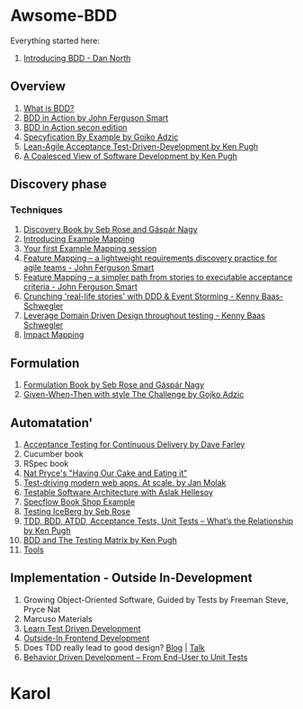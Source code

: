 
# Awsome-BDD

Everything started here:
1. [Introducing BDD - Dan North](https://dannorth.net/introducing-bdd/)

## Overview
1. [What is BDD?](https://cucumber.io/docs/bdd/)
2. [BDD in Action by John Ferguson Smart](https://www.manning.com/books/bdd-in-action)
3. [BDD in Action secon edition](https://www.manning.com/books/bdd-in-action-second-edition)
5. [Specyfication By Example by Gojko Adzic](https://www.manning.com/books/specification-by-example)
6. [Lean-Agile Acceptance Test-Driven-Development by Ken Pugh](https://www.amazon.com/Lean-Agile-Acceptance-Test-Driven-Development-Collaboration-ebook-dp-B004JN0DEC/dp/B004JN0DEC/ref=mt_other?_encoding=UTF8&me=&qid=) 
7. [A Coalesced View of Software Development by Ken Pugh](https://kenpugh.com/blog/a-coalesced-view-of-software-development/)


## Discovery phase
### Techniques

1. [Discovery Book by Seb Rose and Gáspár Nagy](https://leanpub.com/bddbooks-discovery)
2. [Introducing Example Mapping](https://cucumber.io/blog/bdd/example-mapping-introduction/)
3. [Your first Example Mapping session](https://medium.com/@tooky/your-first-example-mapping-session-a1800bf15cef)
4. [Feature Mapping – a lightweight requirements discovery practice for agile teams - John Ferguson Smart](https://johnfergusonsmart.com/feature-mapping-a-lightweight-requirements-discovery-practice-for-agile-teams/)
5. [Feature Mapping – a simpler path from stories to executable acceptance criteria - John Ferguson Smart](https://johnfergusonsmart.com/feature-mapping-a-simpler-path-from-stories-to-executable-acceptance-criteria/)
6. [Crunching 'real-life stories' with DDD & Event Storming - Kenny Baas-Schwegler](https://www.youtube.com/watch?v=WvkBKvMnyuc)
7. [Leverage Domain Driven Design throughout testing - Kenny Baas Schwegler](https://www.youtube.com/watch?v=3UpB1G6u5ak)
8. [Impact Mapping](https://www.impactmapping.org/)

## Formulation
1. [Formulation Book by Seb Rose and Gáspár Nagy](https://leanpub.com/bddbooks-formulation)
2. [Given-When-Then with style The Challenge by Gojko Adzic](https://specflow.org/learn/given-when-then-with-style/)

## Automatation'
1. [Acceptance Testing for Continuous Delivery by Dave Farley](https://www.youtube.com/watch?v=Rmz3xobXyV4)
2. Cucumber book
3. RSpec book
4. [Nat Pryce's "Having Our Cake and Eating it"](https://youtu.be/Fk4rCn4YLLU)
5. [Test-driving modern web apps. At scale. by Jan Molak](https://youtu.be/5khpkaBPdcQ)
6. [Testable Software Architecture with Aslak Hellesoy](https://skillsmatter.com/skillscasts/9971-testable-software-architecture-with-aslak-hellesoy)
7. [Specflow Book Shop Example](https://github.com/SpecFlowOSS/SpecFlow-Examples/tree/master/ASP.NET-MVC/BookShop)
8. [Testing IceBerg by Seb Rose](http://claysnow.co.uk/the-testing-iceberg/)
9. [TDD, BDD, ATDD, Acceptance Tests, Unit Tests – What’s the Relationship by Ken Pugh](https://specflow.org/bdd/tdd-bdd-atdd-relationship/)
10. [BDD and The Testing Matrix by Ken Pugh](https://specflow.org/bdd/testing-matrix/)
11. [Tools](https://cucumber.io/blog/bdd/the-ultimate-guide-to-bdd-test-automation-framework/)

## Implementation - Outside In-Development
1. Growing Object-Oriented Software, Guided by Tests by Freeman Steve, Pryce Nat 
2. Marcuso Materials
3. [Learn Test Driven Development](https://leanpub.com/tddbook-en)
4. [Outside-In Frontend Development](https://outsidein.dev)
5. Does TDD really lead to good design? [Blog](https://www.codurance.com/publications/2015/05/12/does-tdd-lead-to-good-design) | [Talk](https://youtu.be/KyFVA4Spcgg)
6. [Behavior Driven Development – From End-User to Unit Tests](https://specflow.org/bdd/end-user-unit-tests/)

# Karol
